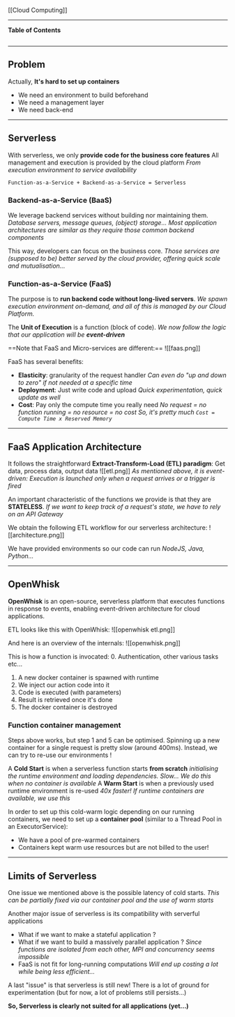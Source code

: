 [[Cloud Computing]]
****
**Table of Contents**
```table-of-contents
```

****
## Problem

Actually, **It's hard to set up containers**
- We need an environment to build beforehand
- We need a management layer
- We need back-end


****
## Serverless

With serverless, we only **provide code for the business core features**
All management and execution is provided by the cloud platform
	*From execution environment to service availability*

`Function-as-a-Service + Backend-as-a-Service = Serverless`


### Backend-as-a-Service (BaaS)

We leverage backend services without building nor maintaining them.
	*Database servers, message queues, (object) storage... Most application architectures are similar as they require those common backend components*

This way, developers can focus on the business core.
	*Those services are (supposed to be) better served by the cloud provider, offering quick scale and mutualisation...*


### Function-as-a-Service (FaaS)

The purpose is to **run backend code without long-lived servers**.
	*We spawn execution environment on-demand, and all of this is managed by our Cloud Platform.*

The **Unit of Execution** is a function (block of code).
	*We now follow the logic that our application will be **event-driven***

==Note that FaaS and Micro-services are different:==
![[faas.png]]

FaaS has several benefits:
- **Elasticity**: granularity of the request handler
	*Can even do "up and down to zero" if not needed at a specific time*
- **Deployment**: Just write code and upload
	*Quick experimentation, quick update as well*
- **Cost**: Pay only the compute time you really need
	*No request = no function running = no resource = no cost
	So,  it's pretty much `Cost = Compute Time x Reserved Memory`*


****
## FaaS Application Architecture

It follows the straightforward **Extract-Transform-Load (ETL) paradigm**: Get data, process data, output data
![[etl.png]]
	*As mentioned above, it is event-driven: Execution is launched only when a request arrives or a trigger is fired*

An important characteristic of the functions we provide is that they are **STATELESS**.
	*If we want to keep track of a request's state, we have to rely on an API Gateway*

We obtain the following ETL workflow for our serverless architecture:
![[architecture.png]]

We have provided environments so our code can run
	*NodeJS, Java, Python...*


****
## OpenWhisk

**OpenWhisk** is an open-source, serverless platform that executes functions in response to events, enabling event-driven architecture for cloud applications.

ETL looks like this with OpenWhisk:
![[openwhisk etl.png]]

And here is an overview of the internals:
![[openwhisk.png]]

This is how a function is invocated:
0. Authentication, other various tasks etc... 
1. A new docker container is spawned with runtime
2. We inject our action code into it
3. Code is executed (with parameters)
4. Result is retrieved once it's done
5. The docker container is destroyed


### Function container management

Steps above works, but step 1 and 5 can be optimised.
Spinning up a new container for a single request is pretty slow (around 400ms). Instead, we can try to re-use our environments !

A **Cold Start** is when a serverless function starts **from scratch**
	*initialising the runtime environment and loading dependencies. Slow...
	We do this when no container is available*
A **Warm Start** is when a previously used runtime environment is re-used
	*40x faster! If runtime containers are available, we use this*

In order to set up this cold-warm logic depending on our running containers, we need to set up a **container pool** (similar to a Thread Pool in an ExecutorService):
- We have a pool of pre-warmed containers
- Containers kept warm use resources but are not billed to the user!


****
## Limits of Serverless

One issue we mentioned above is the possible latency of cold starts.
	*This can be partially fixed via our container pool and the use of warm starts*

Another major issue of serverless is its compatibility with serverful applications
- What if we want to make a stateful application ?
- What if we want to build a massively parallel application ?
	*Since functions are isolated from each other, MPI and concurrency seems impossible*
- FaaS is not fit for long-running computations
	*Will end up costing a lot while being less efficient...*

A last "issue" is that serverless is still new! There is a lot of ground for experimentation (but for now, a lot of problems still persists...)

**So, Serverless is clearly not suited for all applications (yet...)**
